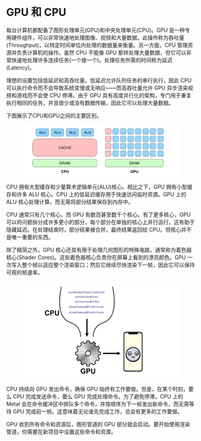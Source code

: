 # GPU 和 CPU

每台计算机都配备了图形处理单元(GPU)和中央处理单元(CPU)。GPU 是一种专用硬件组件，可以非常快速地处理图像、视频和大量数据。此操作称为吞吐量(Throughput)，以特定时间单位内处理的数据量来衡量。另一方面，CPU 管理资源并负责计算机的操作。虽然 CPU 不能像 GPU 那样处理大量数据，但它可以非常快速地处理许多连续任务(一个接一个)。处理任务所需的时间称为延迟(Latency)。

理想的设置包括低延迟和高吞吐量。低延迟允许队列任务的串行执行，因此 CPU 可以执行命令而不会导致系统变慢或无响应——而高吞吐量允许 GPU 异步渲染视频和游戏而不会使 CPU 停滞。由于 GPU 具有高度并行化的架构，专门用于重复执行相同的任务，并且很少或没有数据传输，因此它可以处理大量数据。

下图展示了CPU和GPU之间的主要区别。

<figure><img src="../../.gitbook/assets/image.png" alt=""><figcaption></figcaption></figure>

CPU 拥有大型缓存和少量算术逻辑单元(ALU)核心。相比之下，GPU 拥有小型缓存和许多 ALU 核心。CPU 上的低延迟缓存用于快速访问临时资源。GPU 上的 ALU 核心处理计算，而无需将部分结果保存到内存中。

CPU 通常只有几个核心，而 GPU 有数百甚至数千个核心。有了更多核心，GPU 可以将问题拆分成许多更小的部分，每个部分在单独的核心上并行运行，这有助于隐藏延迟。在处理结束时，部分结果被合并，最终结果返回给 CPU。但核心并不是唯一重要的东西。

除了精简之外，GPU 核心还具有用于处理几何图形的特殊电路，通常称为着色器核心(Shader Cores)。这些着色器核心负责你在屏幕上看到的漂亮颜色。GPU 一次写入整个帧以适应整个渲染窗口；然后它继续尽快渲染下一帧，因此它可以保持可观的帧速率。

<figure><img src="../../.gitbook/assets/image (1).png" alt=""><figcaption></figcaption></figure>

CPU 持续向 GPU 发出命令，确保 GPU 始终有工作要做。但是，在某个时刻，要么 CPU 完成发送命令，要么 GPU 完成处理命令。为了避免停滞，CPU 上的 Metal 会在命令缓冲区中排队多个命令，并按顺序为下一帧发出新命令，而无需等待 GPU 完成前一帧。这意味着无论谁先完成工作，总会有更多的工作要做。

GPU 收到所有命令和资源后，图形管道的 GPU 部分就会启动。要开始使用渲染管道，你需要在新项目中设置这些命令和资源。



